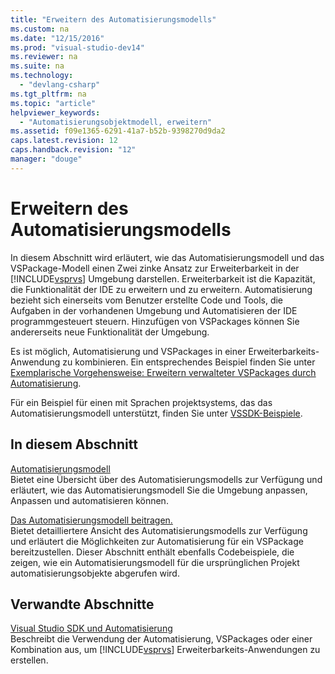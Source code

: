 ```yaml
---
title: "Erweitern des Automatisierungsmodells"
ms.custom: na
ms.date: "12/15/2016"
ms.prod: "visual-studio-dev14"
ms.reviewer: na
ms.suite: na
ms.technology: 
  - "devlang-csharp"
ms.tgt_pltfrm: na
ms.topic: "article"
helpviewer_keywords: 
  - "Automatisierungsobjektmodell, erweitern"
ms.assetid: f09e1365-6291-41a7-b52b-9398270d9da2
caps.latest.revision: 12
caps.handback.revision: "12"
manager: "douge"
---
```

# Erweitern des Automatisierungsmodells
In diesem Abschnitt wird erläutert, wie das Automatisierungsmodell und das VSPackage\-Modell einen Zwei zinke Ansatz zur Erweiterbarkeit in der [!INCLUDE[vsprvs](../assembler/masm/includes/vsprvs_md.md)] Umgebung darstellen.  Erweiterbarkeit ist die Kapazität, die Funktionalität der IDE zu erweitern und zu erweitern.  Automatisierung bezieht sich einerseits vom Benutzer erstellte Code und Tools, die Aufgaben in der vorhandenen Umgebung und Automatisieren der IDE programmgesteuert steuern.  Hinzufügen von VSPackages können Sie andererseits neue Funktionalität der Umgebung.  
  
 Es ist möglich, Automatisierung und VSPackages in einer Erweiterbarkeits\-Anwendung zu kombinieren.  Ein entsprechendes Beispiel finden Sie unter [Exemplarische Vorgehensweise: Erweitern verwalteter VSPackages durch Automatisierung](../misc/walkthrough-extending-managed-vspackages-by-using-automation.md).  
  
 Für ein Beispiel für einen mit Sprachen projektsystems, das das Automatisierungsmodell unterstützt, finden Sie unter [VSSDK\-Beispiele](../misc/vssdk-samples.md).  
  
## In diesem Abschnitt  
 [Automatisierungsmodell](../misc/automation-model.md)  
 Bietet eine Übersicht über des Automatisierungsmodells zur Verfügung und erläutert, wie das Automatisierungsmodell Sie die Umgebung anpassen, Anpassen und automatisieren können.  
  
 [Das Automatisierungsmodell beitragen.](../Topic/Contributing%20to%20the%20Automation%20Model.md)  
 Bietet detailliertere Ansicht des Automatisierungsmodells zur Verfügung und erläutert die Möglichkeiten zur Automatisierung für ein VSPackage bereitzustellen.  Dieser Abschnitt enthält ebenfalls Codebeispiele, die zeigen, wie ein Automatisierungsmodell für die ursprünglichen Projekt automatisierungsobjekte abgerufen wird.  
  
## Verwandte Abschnitte  
 [Visual Studio SDK und Automatisierung](../Topic/Visual%20Studio%20SDK%20and%20Automation.md)  
 Beschreibt die Verwendung der Automatisierung, VSPackages oder einer Kombination aus, um [!INCLUDE[vsprvs](../assembler/masm/includes/vsprvs_md.md)] Erweiterbarkeits\-Anwendungen zu erstellen.